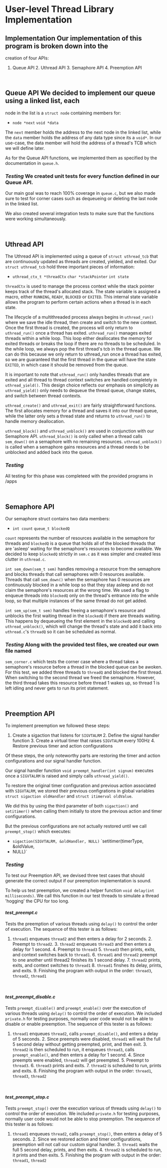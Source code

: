 # **User-level Thread Library Implementation**

## **Implementation** Our implementation of this program is broken down into the
creation of four APIs:

1. Queue API 2. Uthread API 3. Semaphore API 4. Preemption API

<br>

## **Queue API** We decided to implement our queue using a linked list, each
node in the list is a `struct node` containing members for:

* `node *next` `void *data`

The `next` member holds the address to the next node in the linked list, while
the `data` member holds the address of any data type since its a `void*`. In our
use-case, the data member will hold the address of a thread's TCB which we will
define later.

As for the Queue API functions, we implemented them as specified by the
documentation in `queue.h`.

### *Testing* We created unit tests for every function defined in our Queue API.
Our main goal was to reach 100% coverage in `queue.c`, but we also made sure to
test for corner cases such as dequeueing or deleting the last node in the linked
list.

We also created several integration tests to make sure that the functions were
working simultaneously.

<br>

## **Uthread API**

The Uthread API is implemented using a queue of `struct uthread_tcb` that are
continuously updated as threads are created, yielded, and exited. Our `struct
uthread_tcb` hold three important pieces of information:

* `uthread_ctx_t *threadCtx` `char *stackPointer` `int state`

`threadCtx` is used to manage the process context while the stack pointer keeps
track of the thread's allocated stack. The state variable is assigned a macro,
either `RUNNING`, `READY`, `BLOCKED` or `EXITED`. This internal state variable
allows the program to perform certain actions when a thread is in each state.

The lifecycle of a multithreaded process always begins in `uthread_run()` where
we save the idle thread, then create and switch to the new context. Once the
first thread is created, the process will only return to `uthread_run()` once a
thread has exited. `uthread_run()` manages exited threads within a while loop.
This loop either deallocates the memory for exited threads or breaks the loop if
there are no threads to be scheduled. In the while loop, we always pop the first
thread's tcb in the thread queue. We can do this because we only return to
uthread_run once a thread has exited, so we are guaranteed that the first thread
in the queue will have the state `EXITED`, in which case it should be removed
from the queue.

It is important to note that `uthread_run()` only handles threads that are
exited and all thread to thread context switches are handled completely in
`uthread_yield()`. This design choice reflects our emphasis on simplicity as
`uthread_yield()` only needs to dequeue the thread queue, change states, and
switch between thread contexts.

`uthread_create()` and `uthread_exit()` are fairly straightforward functions.
The first allocates memory for a thread and saves it into our thread queue,
while the latter only sets a thread state and returns to `uthread_run()` to
handle memory deallocation.

`uthread_block()` and `uthread_unblock()` are used in conjunction with our
Semaphore API. `uthread_block()` is only called when a thread calls `sem_down()`
on a semaphore with no remaining resources. `uthread_unblock()` is called when a
semaphore gains resources and a thread needs to be unblocked and added back into
the queue.

### *Testing*

All testing for this phase was completeed with the provided programs in /apps

<br>

## **Semaphore API**

Our semaphore struct contains two data members:

* `int count` `queue_t blockedQ`

`count` represents the number of resources available in the semaphore for
threads and `blockedQ` is a queue that holds all of the blocked threads that are
'asleep' waiting for the semaphore's resources to become available. We decided
to keep `blockedQ` strictly in `sem.c`  as it was simpler and created less
clutter in `uthread.c`.

`int sem_down(sem_t sem)` handles removing a resource from the semaphore and
blocks threads that call semaphores with 0 resources available. Threads that
call `sem_down()` when the semaphore has 0 resources are continuously blocked in
a while loop so that they stay asleep and do not claim the semaphore's resources
at the wrong time. We used a flag to enqueue threads into `blockedQ` only on the
thread's entrance into the while loop, so that multiple instances of the same
thread do not get added.

`int sem_up(sem_t sem)` handles freeing a semaphore's resource and unblocks the
first waiting thread in the `blockedQ` if there are threads waiting. This
happens by dequeueing the first element in the `blockedQ` and calling
`uthread_unblock()`, which will change the thread's state and add it back into
`uthread.c`'s `threadQ` so it can be scheduled as normal.

### *Testing* Along with the provided test files, we created our own file named
`sem_corner.c` which tests the corner case where a thread takes a semaphore's
resource before a thread in the blocked queue can be awoken. For this test, we
added three threads to `threadQ` and blocked the first thread. When switching to
the second thread we freed the semaphore. However, the third thread takes this
resource before thread 1 wakes up, so thread 1 is left idling and never gets to
run its print statement.


<br>


## **Preemption API**

To implement preemption we followed these steps:

1. Create a sigaction that listens for `SIGVTALRM` 2. Define the signal handler
function 3. Create a virtual timer that raises `SIGVTALRM` every 100Hz 4.
Restore previous timer and action configurations

Of these steps, the only noteworthy parts are restoring the timer and action
configurations and our signal handler function.

Our signal handler function `void preempt_handler(int signum)` executes once a
`SIGVTALRM` is raised and simply calls `uthread_yield()`.

To restore the original timer configuration and previous action associated with
`SIGVTALRM`, we stored their previous configrations in global variables `struct
sigaction oldHandler` and `struct itimerval oldValue`.

 We did this by using the third parameter of both `sigaction()` and
 `setitimer()` when calling them initially to store the previous action and
 timer configurations.

But the previous configurations are not actually restored until we call
`preempt_stop()` which executes:

* `sigaction(SIGVTALRM, &oldHandler, NULL)` `setitimer(timerType, &oldValue,
* NULL)`


### *Testing*

To test our Preemption API, we devised three test cases that should generate the
correct output if our preemption implementation is sound.

To help us test preemption, we created a helper function `void delay(int
milliseconds)`. We call this function in our test threads to simulate a thread
'hogging' the CPU for too long.

#### *test_preempt.c*

Tests the preemption of various threads using `delay()` to control the order of
execution. The sequence of this tester is as follows:

1. `thread1` enqueues `thread2` and then enters a delay for 2 seconds.  2.
Preempt to `thread2`.  3. `thread2` enqueues `thread3` and then enters a delay
for 1 second.  4. Preempt to `thread3` 5. `thread3` then prints, exits, and
context switches back to `thread1`.  6. `thread1` and `thread2` preempt to one
another until thread2 finishes its 1 second delay.  7. `thread2` prints, exits,
and context switches to `thread1` 8. `thread1` finshes its delay, prints, and
exits.  9. Finishing the program with output in the order: `thread3`, `thread2`,
`thread1`

<br>

#### *test_preempt_disable.c*

Tests `preempt_disable()` and `preempt_enable()` over the execution of various
threads using `delay()` to control the order of execution. We included
`private.h` for testing purposes, normally user code would not be able to
disable or enable preemption. The sequence of this tester is as follows:

1. `thread1` enqueues `thread2`, calls `preempt_disable()`, and enters a delay
of 5 seconds.  2. Since preempts were disabled, `thread1` will wait the full 5
second delay without getting preempted, print, and then exit.  3. `thread2` is
then scheduled to run, it enqueues `thread3`, calls `preempt_enable()`, and then
enters a delay for 1 second.  4. Since preempts were enabled, `thread2` will get
preempted.  5. Preempt to `thread3`.  6. `thread3` prints and exits.  7.
`thread2` is scheduled to run, prints and exits.  8. Finishing the program with
output in the order: `thread1`, `thread3`, `thread2`

<br>

#### *test_preempt_stop.c*

Tests `preempt_stop()` over the execution various of threads using `delay()` to
control the order of execution. We included `private.h` for testing purposes,
normally user code would not be able to stop preemption. The sequence of this
tester is as follows:

1. `thread1` enqueues `thread2`, calls `preempt_stop()`, then enters a delay of
5 seconds.  2. Since we restored action and timer configurations, preemption
will not call our custom signal handler.  3. `thread1` waits the full 5 second
delay, prints, and then exits.  4. `thread2` is scheduled to run, it prints and
then exits.  5. Finishing the program with output in the order: `thread1`,
`thread2`

